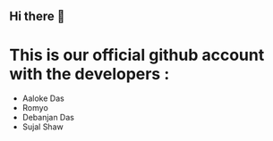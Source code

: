 ## Hi there 👋

# This is our official github account with the developers : 
  - Aaloke Das
  - Romyo 
  - Debanjan Das 
  - Sujal Shaw
